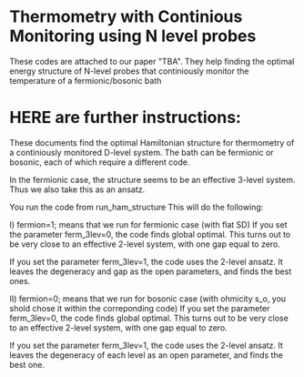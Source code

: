 # Thermometry with Continious Monitoring using N level probes
 These codes are attached to our paper "TBA". They help finding the optimal energy structure of N-level probes that continiously monitor the temperature of a fermionic/bosonic bath


# HERE are further instructions:


These documents find the optimal Hamiltonian structure for thermometry of a continiously monitored D-level system.
The bath can be fermionic or bosonic, each of which require a different code.

In the fermionic case, the structure seems to be an effective 3-level system. Thus we also take this as an ansatz.

You run the code from 
run_ham_structure
This will do the following:

I) fermion=1; means that we run for fermionic case (with flat SD)
If you set the parameter ferm_3lev=0, the code finds global optimal.
This turns out to be very close to an effective 2-level system, with one gap equal to zero.

If you set the parameter ferm_3lev=1, the code uses the 2-level ansatz. It leaves the degeneracy and gap
as the open parameters, and finds the best ones.





II) fermion=0; means that we run for bosonic case (with ohmicity s_o, you shold chose it within the correponding code)
If you set the parameter ferm_3lev=0, the code finds global optimal.
This turns out to be very close to an effective 2-level system, with one gap equal to zero.

If you set the parameter ferm_3lev=1, the code uses the 2-level ansatz. It leaves the degeneracy
of each level as an open parameter, and finds the best one.
